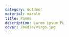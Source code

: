 ```yaml
---
category: outdoor
material: marble
title: Panna
description: Lorem ipsum PL
cover: /media/virgo.jpg
---
```

